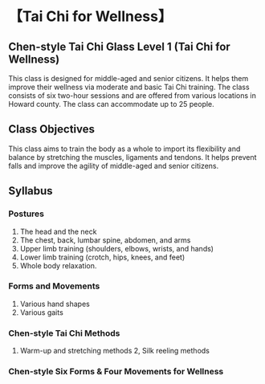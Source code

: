 # 【Tai Chi for Wellness】

## Chen-style Tai Chi Glass Level 1 (Tai Chi for Wellness)

This class is designed for middle-aged and senior citizens. It helps them improve their wellness via moderate and basic Tai Chi training. The class consists of six two-hour sessions and are offered from various locations in Howard county. The class can accommodate up to 25 people.

## Class Objectives

This class aims to train the body as a whole to import its flexibility and balance by stretching the muscles, ligaments and tendons. It helps prevent falls and improve the agility of middle-aged and senior citizens. 

## Syllabus

### Postures

1. The head and the neck
2. The chest, back, lumbar spine, abdomen, and arms
3. Upper limb training (shoulders, elbows, wrists, and hands)
4. Lower limb training (crotch, hips, knees, and feet)
5. Whole body relaxation.

### Forms and Movements

1. Various hand shapes
2. Various gaits

### Chen-style Tai Chi Methods

1. Warm-up and stretching methods
2, Silk reeling methods

### Chen-style Six Forms & Four Movements for Wellness
